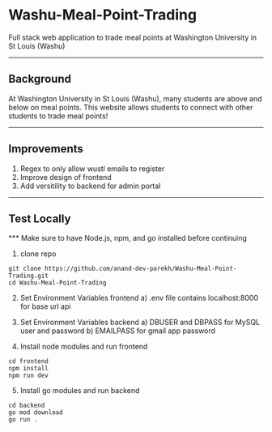 # Washu-Meal-Point-Trading
Full stack web application to trade meal points at Washington University in St Louis (Washu)


---
## Background
At Washington University in St Louis (Washu), many students are above and below on meal points. This website allows students to connect with other students to trade meal points!


---
## Improvements
1) Regex to only allow wustl emails to register
2) Improve design of frontend
3) Add versitility to backend for admin portal


---
## Test Locally 
*** Make sure to have Node.js, npm, and go installed before continuing
1) clone repo
```console
git clone https://github.com/anand-dev-parekh/Washu-Meal-Point-Trading.git
cd Washu-Meal-Point-Trading
```
2) Set Environment Variables frontend
    a) .env file contains localhost:8000 for base url api

3) Set Environment Variables backend
    a) DBUSER and DBPASS for MySQL user and password
    b) EMAILPASS for gmail app password

4) Install node modules and run frontend
```console
cd frontend
npm install
npm run dev
```
5) Install go modules and run backend
```console
cd backend
go mod download
go run .
```